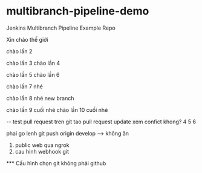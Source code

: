 # multibranch-pipeline-demo
Jenkins Multibranch Pipeline Example Repo
 
Xin chào thế giới

chào lần 2

chào lần 3
chào lần 4

chào lần 5
chào lần 6

chào lần 7 nhé

chào lần 8 nhé new branch

chào lần 9 cuối nhé 
chào lần 10 cuối nhé 

-- test pull request
tren git tao pull request update xem confict khong?
4
5
6

phai go lenh git push origin develop --> không ăn

1. public web qua ngrok
2. cau hinh webhook git


*** Cấu hình chọn git không phải github